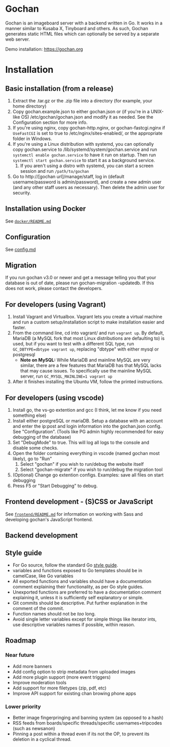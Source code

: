 Gochan
=======

Gochan is an imageboard server with a backend written in Go. It works in a manner similar to Kusaba X, Tinyboard and others. As such, Gochan generates static HTML files which can optionally be served by a separate web server.

Demo installation: https://gochan.org

# Installation

## Basic installation (from a release)
1. Extract the .tar.gz or the .zip file into a directory (for example, your home directory)
2. Copy gochan.example.json to either gochan.json or (if you're in a UNIX-like OS) /etc/gochan/gochan.json and modify it as needed. See the Configuration section for more info.
3. If you're using nginx, copy gochan-http.nginx, or gochan-fastcgi.nginx if `UseFastCGI` is set to true to /etc/nginx/sites-enabled/, or the appropriate folder in Windows.
4. If you're using a Linux distribution with systemd, you can optionally copy gochan.service to /lib/systemd/system/gochan.service and run `systemctl enable gochan.service` to have it run on startup. Then run `systemctl start gochan.service` to start it as a background service.
	1. If you aren't using a distro with systemd, you can start a screen session and run `/path/to/gochan`
5. Go to http://[gochan url]/manage/staff, log in (default username/password is admin/password), and create a new admin user (and any other staff users as necessary). Then delete the admin user for security.

## Installation using Docker
See [`docker/README.md`](docker/README.md)

## Configuration
See [config.md](config.md)

## Migration
If you run gochan v3.0 or newer and get a message telling you that your database is out of date, please run gochan-migration -updatedb. If this does not work, please contact the developers.

## For developers (using Vagrant)
1. Install Vagrant and Virtualbox. Vagrant lets you create a virtual machine and run a custom setup/installation script to make installation easier and faster.
2. From the command line, cd into vagrant/ and run `vagrant up`. By default, MariaDB (a MySQL fork that most Linux distributions are defaulting to) is used, but if you want to test with a different SQL type, run `GC_DBTYPE=dbtype vagrant up`, replacing "dbtype" with either mysql or postgresql
	- **Note on MySQL:** While MariaDB and mainline MySQL are very similar, there are a few features that MariaDB has that MySQL lacks that may cause issues. To specifically use the mainline MySQL server, run `GC_MYSQL_MAINLINE=1 vagrant up`
3. After it finishes installing the Ubuntu VM, follow the printed instructions.


## For developers (using vscode)
1. Install go, the vs-go extention and gcc (I think, let me know if you need something else)
2. Install either postgreSQL or mariaDB. Setup a database with an account and enter the ip:post and login information into the gochan.json config. See "Configuration". (Tools like PG admin highly recommended for easy debugging of the database)
3. Set "DebugMode" to true. This will log all logs to the console and disable some checks.
4. Open the folder containing everything in vscode (named gochan most likely), go to "Run"
	1. Select "gochan" if you wish to run/debug the website itself
	2. Select "gochan-migrate" if you wish to run/debug the migration tool
5. (Optional) Change go extention configs. Examples: save all files on start debugging
6. Press F5 or "Start Debugging" to debug.

## Frontend development - (S)CSS or JavaScript
See [`frontend/README.md`](frontend/README.md) for information on working with Sass and developing gochan's JavaScript frontend.

## Backend development

## Style guide
* For Go source, follow the standard Go [style guide](https://github.com/golang/go/wiki/CodeReviewComments).
* variables and functions exposed to Go templates should be in camelCase, like Go variables
* All exported functions and variables should have a documentation comment explaining their functionality, as per Go style guides.
* Unexported functions are preferred to have a documentation comment explaining it, unless it is sufficiently self explanatory or simple.
* Git commits should be descriptive. Put further explanation in the comment of the commit.
* Function names should not be *too* long.
* Avoid single letter variables except for simple things like iterator ints, use descriptive variables names if possible, within reason.

## Roadmap

### Near future
* Add more banners
* Add config option to strip metadata from uploaded images
* Add more plugin support (more event triggers)
* Improve moderation tools
* Add support for more filetypes (zip, pdf, etc)
* Improve API support for existing chan browing phone apps

### Lower priority
* Better image fingerpringing and banning system (as opposed to a hash)
* RSS feeds from boards/specific threads/specific usernames+tripcodes (such as newsanon)
* Pinning a post within a thread even if its not the OP, to prevent its deletion in a cyclical thread.
